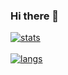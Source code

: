 ### Hi there 👋

<a href="https://github.com/anuraghazra/github-readme-stats">
  <img alt="stats"
       src="https://github-readme-stats.vercel.app/api?username=riinavi&hide=stars,issues,contribs&show_icons=true&count_private=true&include_all_commits=true"/>
</a>
<br/>
<br/>
<a href="https://github.com/anuraghazra/convoychat">
  <img alt="langs"
       src="https://github-readme-stats.vercel.app/api/top-langs/?username=riinavi&layout=compact&count_private=true&include_all_commits=true"/>
</a>
<!--
**RiinaVi/riinavi** is a ✨ _special_ ✨ repository because its `README.md` (this file) appears on your GitHub profile.

Here are some ideas to get you started:

- 🔭 I’m currently working on ...
- 🌱 I’m currently learning ...
- 👯 I’m looking to collaborate on ...
- 🤔 I’m looking for help with ...
- 💬 Ask me about ...
- 📫 How to reach me: ...
- 😄 Pronouns: ...
- ⚡ Fun fact: ...
-->
